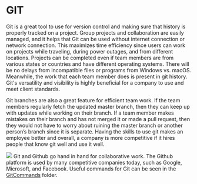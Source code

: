 # GIT

Git is a great tool to use for version control and making sure that history is properly tracked on a project. Group projects and collaboration are easily managed, and it helps that Git can be used without internet connection or network connection. This maximizes time efficiency since users can work on projects while traveling, during power outages, and from different locations. Projects can be completed even if team members are from various states or countries and have different operating systems. There will be no delays from incompatible files or programs from Windows vs. macOS. Meanwhile, the work that each team member does is present in git history. Git's versatility and visibility is highly beneficial for a company to use and meet client standards.
	
Git branches are also a great feature for efficient team work. If the team members regularly fetch the updated master branch, then they can keep up with updates while working on their branch. If a team member makes mistakes on their branch and has not merged it or made a pull request, then they would not have to worry about ruining the master branch or another person’s branch since it is separate. Having the skills to use git makes an employee better and overall, a company is more competitive if it hires people that know git well and use it well. 

![](https://miro.medium.com/max/2732/1*qwFrTMnFkcd3U9rFKwwacw.png)
Git and Github go hand in hand for collaborative work. The Github platform is used by many competitive companies today, such as Google, Microsoft, and Facebook. Useful commands for Git can be seen in the [GitCommands](https://github.com/Shannon-NJIT/MiniProject1/tree/master/GitCommands) folder.